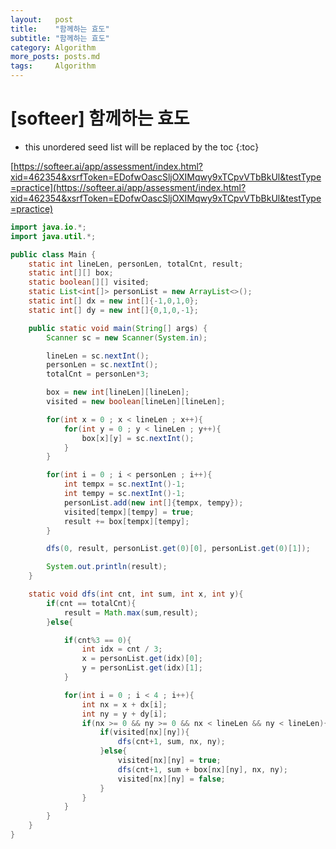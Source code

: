 ```yaml
---
layout:   post
title:    "함께하는 효도"
subtitle: "함께하는 효도"
category: Algorithm
more_posts: posts.md
tags:     Algorithm
---
```

# [softeer] 함께하는 효도

<!--more-->
<!-- Table of contents -->
* this unordered seed list will be replaced by the toc
{:toc}

[https://softeer.ai/app/assessment/index.html?xid=462354&xsrfToken=EDofwOascSljOXIMqwy9xTCpvVTbBkUl&testType=practice](https://softeer.ai/app/assessment/index.html?xid=462354&xsrfToken=EDofwOascSljOXIMqwy9xTCpvVTbBkUl&testType=practice)


```java
import java.io.*;
import java.util.*;

public class Main {
    static int lineLen, personLen, totalCnt, result;
    static int[][] box;
    static boolean[][] visited;
    static List<int[]> personList = new ArrayList<>();
    static int[] dx = new int[]{-1,0,1,0};
    static int[] dy = new int[]{0,1,0,-1};

    public static void main(String[] args) {
        Scanner sc = new Scanner(System.in);

        lineLen = sc.nextInt();
        personLen = sc.nextInt();
        totalCnt = personLen*3;

        box = new int[lineLen][lineLen];
        visited = new boolean[lineLen][lineLen];

        for(int x = 0 ; x < lineLen ; x++){
            for(int y = 0 ; y < lineLen ; y++){
                box[x][y] = sc.nextInt();
            }
        }

        for(int i = 0 ; i < personLen ; i++){
            int tempx = sc.nextInt()-1;
            int tempy = sc.nextInt()-1;
            personList.add(new int[]{tempx, tempy});
            visited[tempx][tempy] = true;
            result += box[tempx][tempy];
        }

        dfs(0, result, personList.get(0)[0], personList.get(0)[1]);

        System.out.println(result);
    }

    static void dfs(int cnt, int sum, int x, int y){
        if(cnt == totalCnt){
            result = Math.max(sum,result);
        }else{

            if(cnt%3 == 0){
                int idx = cnt / 3;
                x = personList.get(idx)[0];
                y = personList.get(idx)[1];
            }

            for(int i = 0 ; i < 4 ; i++){
                int nx = x + dx[i];
                int ny = y + dy[i];
                if(nx >= 0 && ny >= 0 && nx < lineLen && ny < lineLen){
                    if(visited[nx][ny]){
                        dfs(cnt+1, sum, nx, ny);
                    }else{
                        visited[nx][ny] = true;
                        dfs(cnt+1, sum + box[nx][ny], nx, ny);
                        visited[nx][ny] = false;
                    }
                }
            }
        }
    }
}


```